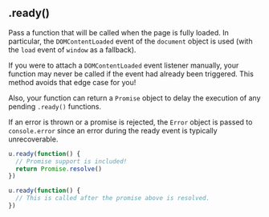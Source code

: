 ## .ready()

Pass a function that will be called when the page is fully loaded.
In particular, the `DOMContentLoaded` event of the `document` object
is used (with the `load` event of `window` as a fallback).

If you were to attach a `DOMContentLoaded` event listener manually,
your function may never be called if the event had already been
triggered. This method avoids that edge case for you!

Also, your function can return a `Promise` object to delay the execution
of any pending `.ready()` functions.

If an error is thrown or a promise is rejected, the `Error` object is
passed to `console.error` since an error during the ready event is
typically unrecoverable.

```js
u.ready(function() {
  // Promise support is included!
  return Promise.resolve()
})

u.ready(function() {
  // This is called after the promise above is resolved.
})
```
